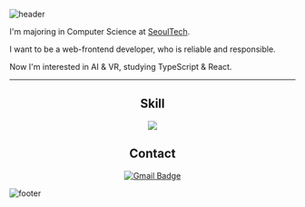 ![header](https://capsule-render.vercel.app/api?type=waving&color=timeAuto&height=200&section=header&text=Seungtae%20Oh&fontColor=FFFFFF&fontSize=36&fontAlignY=35)

I'm majoring in Computer Science at [SeoulTech](https://seoultech.ac.kr/).

I want to be a web-frontend developer, who is reliable and responsible.

Now I'm interested in AI & VR, studying TypeScript & React.

---

<div align="center">

## Skill

![](https://img.shields.io/badge/Javascript-F7DF1E?style=flat-square&logo=javascript&logoColor=black)

## Contact

[![Gmail Badge](https://img.shields.io/badge/Gmail-d14836?style=flat-square&logo=Gmail&logoColor=white&link=mailto:mailto:sjsjsj1246@gmail.com)](mailto:yeoularu@gmail.com)

</div>

![footer](https://capsule-render.vercel.app/api?type=waving&color=timeAuto&height=90&section=footer&text=&fontColor=FFFFFF&fontSize=30&fontAlignY=80)
